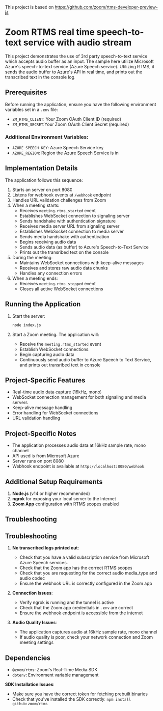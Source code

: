 This project is based on https://github.com/zoom/rtms-developer-preview-js

# Zoom RTMS real time speech-to-text service with audio stream

This project demonstrates the use of 3rd party speech-to-text service which accepts audio buffer as an input. The sample here utilize Microsoft Azure's speech-to-text service (Azure Speech service). Utilizing RTMS, it sends the audio buffer to Azure's API in real time, and prints out the transcribed text in the console log.

## Prerequisites

Before running the application, ensure you have the following environment variables set in a `.env` file:
- `ZM_RTMS_CLIENT`: Your Zoom OAuth Client ID (required)
- `ZM_RTMS_SECRET`:Your Zoom OAuth Client Secret (required)

### Additional Environment Variables:
- `AZURE_SPEECH_KEY`: Azure Speech Service key
- `AZURE_REGION`: Region the Azure Speech Service is in

## Implementation Details

The application follows this sequence:


1. Starts an server on port 8080
2. Listens for webhook events at `/webhook` endpoint
3. Handles URL validation challenges from Zoom
4. When a meeting starts:
   - Receives `meeting.rtms_started` event
   - Establishes WebSocket connection to signaling server
   - Sends handshake with authentication signature
   - Receives media server URL from signaling server
   - Establishes WebSocket connection to media server
   - Sends media handshake with authentication
   - Begins receiving audio data
   - Sends audio data (as buffer) to Azure's Speech-to-Text Service
   - Prints out the transribed text on the console
5. During the meeting:  
   - Maintains WebSocket connections with keep-alive messages
   - Receives and stores raw audio data chunks
   - Handles any connection errors
6. When a meeting ends:  
   - Receives `meeting.rtms_stopped` event
   - Closes all active WebSocket connections

## Running the Application

1. Start the server:
   ```bash
   node index.js  
   ```

2. Start a Zoom meeting. The application will: 
   - Receive the `meeting.rtms_started` event
   - Establish WebSocket connections
   - Begin capturing audio data
   - Continuously send audio buffer to Azure Speech to Text Service, and prints out transribed text in console

## Project-Specific Features

- Real-time audio data capture (16kHz, mono)
- WebSocket connection management for both signaling and media servers
- Keep-alive message handling
- Error handling for WebSocket connections
- URL validation handling

## Project-Specific Notes 

- The application processes audio data at 16kHz sample rate, mono channel
- API used is from Microsoft Azure
- Server runs on port 8080
- Webhook endpoint is available at `http://localhost:8080/webhook`

## Additional Setup Requirements  

1. **Node.js** (v14 or higher recommended)
32. **ngrok** for exposing your local server to the Internet
4. **Zoom App** configuration with RTMS scopes enabled

## Troubleshooting  

## Troubleshooting  

1. **No transcribed logs printed out**:
   - Check that you have a valid subscription service from Microsoft Azure Speech services.
   - Check that the Zoom app has the correct RTMS scopes
   - Check that you are requesting for the correct audio media_type and audio codec
   - Ensure the webhook URL is correctly configured in the Zoom app

2. **Connection Issues**:
   - Verify ngrok is running and the tunnel is active
   - Check that the Zoom app credentials in `.env` are correct
   - Ensure the webhook endpoint is accessible from the internet

3. **Audio Quality Issues**:
   - The application captures audio at 16kHz sample rate, mono channel
   - If audio quality is poor, check your network connection and Zoom meeting settings

## Dependencies

- `@zoom/rtms`: Zoom's Real-Time Media SDK
- `dotenv`: Environment variable management


**SDK Installation Issues**:
   - Make sure you have the correct token for fetching prebuilt binaries
   - Check that you've installed the SDK correctly: `npm install github:zoom/rtms`
